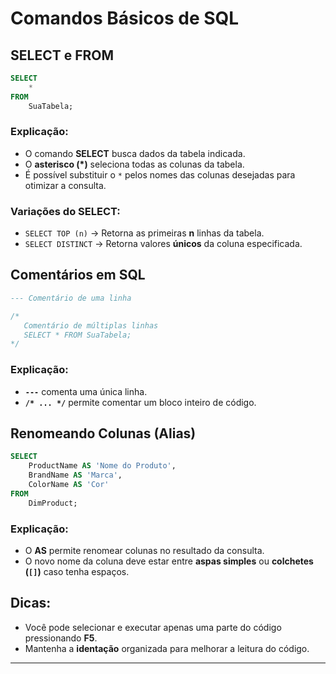 # Comandos Básicos de SQL

## **SELECT e FROM**
```sql
SELECT
    * 
FROM 
    SuaTabela;
```
### **Explicação:**
- O comando **SELECT** busca dados da tabela indicada.
- O **asterisco (*)** seleciona todas as colunas da tabela.
- É possível substituir o `*` pelos nomes das colunas desejadas para otimizar a consulta.

### **Variações do SELECT:**
- `SELECT TOP (n)` → Retorna as primeiras **n** linhas da tabela.
- `SELECT DISTINCT` → Retorna valores **únicos** da coluna especificada.

## **Comentários em SQL**
```sql
--- Comentário de uma linha

/* 
   Comentário de múltiplas linhas
   SELECT * FROM SuaTabela;
*/
```
### **Explicação:**
- **`---`** comenta uma única linha.
- **`/* ... */`** permite comentar um bloco inteiro de código.

## **Renomeando Colunas (Alias)**
```sql
SELECT
    ProductName AS 'Nome do Produto', 
    BrandName AS 'Marca',
    ColorName AS 'Cor'
FROM
    DimProduct;
```
### **Explicação:**
- O **AS** permite renomear colunas no resultado da consulta.
- O novo nome da coluna deve estar entre **aspas simples** ou **colchetes (`[]`)** caso tenha espaços.

## **Dicas:**
- Você pode selecionar e executar apenas uma parte do código pressionando **F5**.
- Mantenha a **identação** organizada para melhorar a leitura do código.

---
